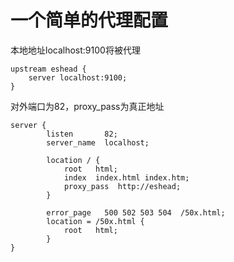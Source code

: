 # 一个简单的代理配置

本地地址localhost:9100将被代理

```
upstream eshead {
    server localhost:9100;
}
```

对外端口为82，proxy_pass为真正地址
```
server {
        listen       82;
        server_name  localhost;

        location / {
            root   html;
            index  index.html index.htm;
            proxy_pass  http://eshead;
        }

        error_page   500 502 503 504  /50x.html;
        location = /50x.html {
            root   html;
        }
}
```